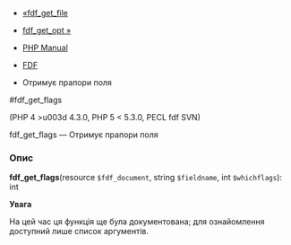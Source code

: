 - [«fdf_get_file](function.fdf-get-file.md)
- [fdf_get_opt »](function.fdf-get-opt.md)

- [PHP Manual](index.md)
- [FDF](ref.fdf.md)
- Отримує прапори поля

#fdf_get_flags

(PHP 4 \>u003d 4.3.0, PHP 5 \< 5.3.0, PECL fdf SVN)

fdf_get_flags — Отримує прапори поля

### Опис

**fdf_get_flags**(resource `$fdf_document`, string `$fieldname`, int
`$whichflags`): int

**Увага**

На цей час ця функція ще була документована; для
ознайомлення доступний лише список аргументів.
